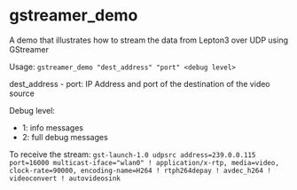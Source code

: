# gstreamer_demo

A demo that illustrates how to stream the data from Lepton3 over UDP using GStreamer

Usage: ```gstreamer_demo "dest_address" "port" <debug level>```

dest_address - port: IP Address and port of the destination of the video source

Debug level:
* 1: info messages
* 2: full debug messages

To receive the stream:
```gst-launch-1.0 udpsrc address=239.0.0.115 port=16000 multicast-iface="wlan0" ! application/x-rtp, media=video, clock-rate=90000, encoding-name=H264 ! rtph264depay ! avdec_h264 ! videoconvert ! autovideosink```
